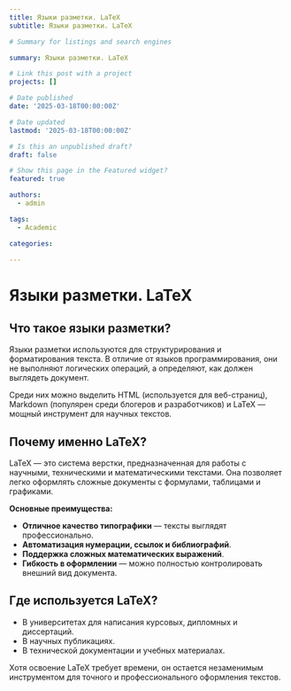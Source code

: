 ```yaml
---
title: Языки разметки. LaTeX  
subtitle: Языки разметки. LaTeX  

# Summary for listings and search engines

summary: Языки разметки. LaTeX  

# Link this post with a project
projects: []

# Date published
date: '2025-03-18T00:00:00Z'

# Date updated
lastmod: '2025-03-18T00:00:00Z'

# Is this an unpublished draft?
draft: false

# Show this page in the Featured widget?
featured: true

authors:
  - admin

tags:
  - Academic

categories:
  
---
```


# Языки разметки. LaTeX  

## Что такое языки разметки?  
Языки разметки используются для структурирования и форматирования текста. В отличие от языков программирования, они не выполняют логических операций, а определяют, как должен выглядеть документ.  

Среди них можно выделить HTML (используется для веб-страниц), Markdown (популярен среди блогеров и разработчиков) и LaTeX — мощный инструмент для научных текстов.  

## Почему именно LaTeX?  
LaTeX — это система верстки, предназначенная для работы с научными, техническими и математическими текстами. Она позволяет легко оформлять сложные документы с формулами, таблицами и графиками.  

**Основные преимущества:**  
- **Отличное качество типографики** — тексты выглядят профессионально.  
- **Автоматизация нумерации, ссылок и библиографий**.  
- **Поддержка сложных математических выражений**.  
- **Гибкость в оформлении** — можно полностью контролировать внешний вид документа.  

## Где используется LaTeX?  
- В университетах для написания курсовых, дипломных и диссертаций.  
- В научных публикациях.  
- В технической документации и учебных материалах.  

Хотя освоение LaTeX требует времени, он остается незаменимым инструментом для точного и профессионального оформления текстов.  

